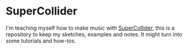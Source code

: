 SuperCollider
=============

I'm teaching myself how to make music with [SuperCollider](https://supercollider.github.io/), this is a repository to keep my sketches, examples and notes. It might turn into some tutorials and how-tos.
